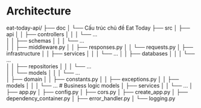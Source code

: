 # Architecture


eat-today-api/
    ├── doc
    │   └── Cấu trúc chủ đề Eat Today
    ├── src
    │   ├── api
    │   │   ├── controllers
    │   │   │   └── ...  
    │   │   ├── schemas
    │   │   │   └── ...  
    │   │   ├── middleware.py
    │   │   ├── responses.py
    │   │   └── requests.py
    │   ├── infrastructure
    │   │   ├── services
    │   │   │   └── ... 
    │   │   ├── databases
    │   │   │   └── ...  
    │   │   ├── repositories
    │   │   │   └── ...  
    │   │   └── models
    │   │   │   └── ...  
    │   ├── domain
    │   │   ├── constants.py
    │   │   ├── exceptions.py
    │   │   ├── models
    │   │   │   └── ...  # Business logic models
    │   ├── services
    │   │    └── ... 
    │   ├── app.py
    │   ├── config.py
    │   ├── cors.py
    │   ├── create_app.py
    │   ├── dependency_container.py
    │   ├── error_handler.py
    │   └── logging.py